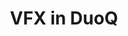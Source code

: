 ---
layout: post
title:  "VFX in DuoQ"
summary: "Making VFX for a novel and stylized FPS dating sim"
preview: /assets/postpreview.png
---